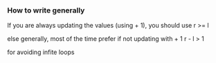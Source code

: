 ### How to write generally
If you are always updating the values (using + 1),
you should use r >= l

else generally, most of the time prefer if not updating with + 1
r - l > 1

for avoiding infite loops